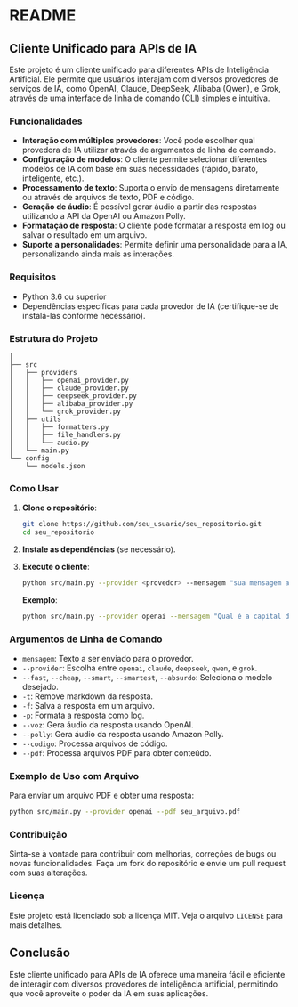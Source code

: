 # README

## Cliente Unificado para APIs de IA

Este projeto é um cliente unificado para diferentes APIs de Inteligência Artificial. Ele permite que usuários interajam com diversos provedores de serviços de IA, como OpenAI, Claude, DeepSeek, Alibaba (Qwen), e Grok, através de uma interface de linha de comando (CLI) simples e intuitiva.

### Funcionalidades

- **Interação com múltiplos provedores**: Você pode escolher qual provedora de IA utilizar através de argumentos de linha de comando.
- **Configuração de modelos**: O cliente permite selecionar diferentes modelos de IA com base em suas necessidades (rápido, barato, inteligente, etc.).
- **Processamento de texto**: Suporta o envio de mensagens diretamente ou através de arquivos de texto, PDF e código.
- **Geração de áudio**: É possível gerar áudio a partir das respostas utilizando a API da OpenAI ou Amazon Polly.
- **Formatação de resposta**: O cliente pode formatar a resposta em log ou salvar o resultado em um arquivo.
- **Suporte a personalidades**: Permite definir uma personalidade para a IA, personalizando ainda mais as interações.

### Requisitos

- Python 3.6 ou superior
- Dependências específicas para cada provedor de IA (certifique-se de instalá-las conforme necessário).

### Estrutura do Projeto

```
│
├── src
│   ├── providers
│   │   ├── openai_provider.py
│   │   ├── claude_provider.py
│   │   ├── deepseek_provider.py
│   │   ├── alibaba_provider.py
│   │   └── grok_provider.py
│   ├── utils
│   │   ├── formatters.py
│   │   ├── file_handlers.py
│   │   └── audio.py
│   └── main.py
└── config
    └── models.json
```

### Como Usar

1. **Clone o repositório**:
   ```bash
   git clone https://github.com/seu_usuario/seu_repositorio.git
   cd seu_repositorio
   ```

2. **Instale as dependências** (se necessário).

3. **Execute o cliente**:
   ```bash
   python src/main.py --provider <provedor> --mensagem "sua mensagem aqui"
   ```

   **Exemplo**:
   ```bash
   python src/main.py --provider openai --mensagem "Qual é a capital da França?"
   ```

### Argumentos de Linha de Comando

- `mensagem`: Texto a ser enviado para o provedor.
- `--provider`: Escolha entre `openai`, `claude`, `deepseek`, `qwen`, e `grok`.
- `--fast`, `--cheap`, `--smart`, `--smartest`, `--absurdo`: Seleciona o modelo desejado.
- `-t`: Remove markdown da resposta.
- `-f`: Salva a resposta em um arquivo.
- `-p`: Formata a resposta como log.
- `--voz`: Gera áudio da resposta usando OpenAI.
- `--polly`: Gera áudio da resposta usando Amazon Polly.
- `--codigo`: Processa arquivos de código.
- `--pdf`: Processa arquivos PDF para obter conteúdo.

### Exemplo de Uso com Arquivo

Para enviar um arquivo PDF e obter uma resposta:
```bash
python src/main.py --provider openai --pdf seu_arquivo.pdf
```

### Contribuição

Sinta-se à vontade para contribuir com melhorias, correções de bugs ou novas funcionalidades. Faça um fork do repositório e envie um pull request com suas alterações.

### Licença

Este projeto está licenciado sob a licença MIT. Veja o arquivo `LICENSE` para mais detalhes.

## Conclusão

Este cliente unificado para APIs de IA oferece uma maneira fácil e eficiente de interagir com diversos provedores de inteligência artificial, permitindo que você aproveite o poder da IA em suas aplicações.